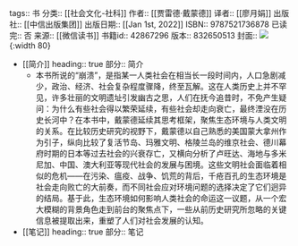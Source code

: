 tags:: 书
分类:: [[社会文化-社科]]
作者:: [[贾雷德·戴蒙德]]
译者:: [[廖月娟]]
出版社:: [[中信出版集团]]
出版日期:: [[Jan 1st, 2022]]
ISBN:: 9787521736878
已读完:: 否
来源:: [[微信读书]]
书籍id:: 42867296
版本:: 832650513
封面:: ![](https://weread-1258476243.file.myqcloud.com/weread/cover/52/YueWen_42867296/s_YueWen_42867296.jpg){:width 80}

- [[简介]]
  heading:: true
  部分:: 简介
	- 本书所说的“崩溃”，是指某一人类社会在相当长一段时间内，人口急剧减少，政治、经济、社会复杂程度骤降，终至瓦解。这在人类历史上并不罕见，许多壮丽的文明遗址引发幽古之思，人们在抚今追昔时，不免产生疑问：为什么有些社会得以繁荣延续，有些社会却走向衰亡，最终湮没在历史长河中？在本书中，戴蒙德延续其思考框架，聚焦生态环境与人类文明的关系。在比较历史研究的视野下，戴蒙德以自己熟悉的美国蒙大拿州作为引子，纵向比较了复活节岛、玛雅文明、格陵兰岛的维京社会、德川幕府时期的日本等过去社会的兴衰存亡，又横向分析了卢旺达、海地与多米尼加、中国、澳大利亚等现代社会的发展与困境。这些文明社会面临着相似的危机——在污染、瘟疫、战争、饥荒的背后，千疮百孔的生态环境是社会走向败亡的大前奏，而不同社会应对环境问题的选择决定了它们迥异的结局。基于此，生态环境如何影响人类社会的命运这一议题，从一个宏大模糊的背景角色走到前台的聚焦点下，一些从前历史研究所忽略的关键信息被提取出来，重塑了人们对社会发展的认知。
- [[笔记]]
  heading:: true
  部分:: 笔记